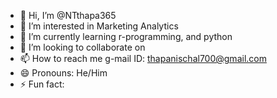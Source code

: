 - 👋 Hi, I’m @NTthapa365
- 👀 I’m interested in Marketing Analytics
- 🌱 I’m currently learning r-programming, and python
- 💞️ I’m looking to collaborate on 
- 📫 How to reach me g-mail ID: thapanischal700@gmail.com
- 😄 Pronouns: He/Him
- ⚡ Fun fact: 

<!---
NTthapa365/NTthapa365 is a ✨ special ✨ repository because its `README.md` (this file) appears on your GitHub profile.
You can click the Preview link to take a look at your changes.
--->
